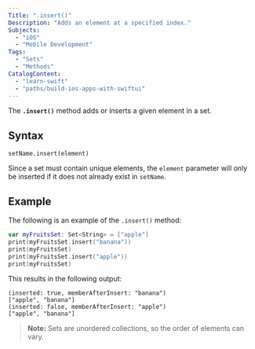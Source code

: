 ```yaml
---
Title: ".insert()"
Description: "Adds an element at a specified index."
Subjects:
  - "iOS"
  - "Mobile Development"
Tags:
  - "Sets"
  - "Methods"
CatalogContent:
  - "learn-swift"
  - "paths/build-ios-apps-with-swiftui"
---
```


The **`.insert()`** method adds or inserts a given element in a set.

## Syntax

```pseudo
setName.insert(element)
```

Since a set must contain unique elements, the `element` parameter will only be inserted if it does not already exist in `setName`.

## Example

The following is an example of the `.insert()` method:

```swift
var myFruitsSet: Set<String> = ["apple"]
print(myFruitsSet.insert("banana"))
print(myFruitsSet)
print(myFruitsSet.insert("apple"))
print(myFruitsSet)
```

This results in the following output:

```shell
(inserted: true, memberAfterInsert: "banana")
["apple", "banana"]
(inserted: false, memberAfterInsert: "apple")
["apple", "banana"]
```

> **Note:** Sets are unordered collections, so the order of elements can vary.

